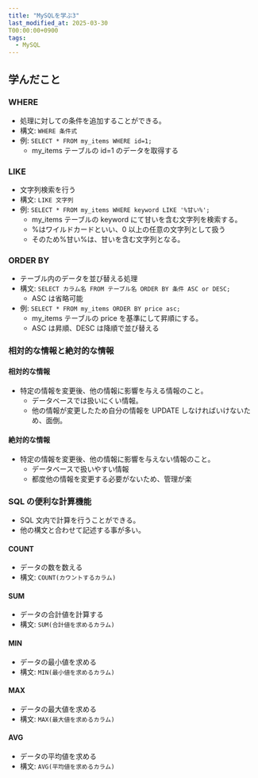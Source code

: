 ```yaml
---
title: "MySQLを学ぶ3"
last_modified_at: 2025-03-30
T00:00:00+0900
tags:
  - MySQL
---
```


## 学んだこと

### WHERE

- 処理に対しての条件を追加することができる。
- 構文: `WHERE 条件式`
- 例: `SELECT * FROM my_items WHERE id=1;`
  - my_items テーブルの id=1 のデータを取得する

### LIKE

- 文字列検索を行う
- 構文: `LIKE 文字列`
- 例: `SELECT * FROM my_items WHERE keyword LIKE '%甘い%';`
  - my_items テーブルの keyword にて甘いを含む文字列を検索する。
  - %はワイルドカードといい、0 以上の任意の文字列として扱う
  - そのため%甘い%は、甘いを含む文字列となる。

### ORDER BY

- テーブル内のデータを並び替える処理
- 構文: `SELECT カラム名 FROM テーブル名 ORDER BY 条件 ASC or DESC;`
  - ASC は省略可能
- 例: `SELECT * FROM my_items ORDER BY price asc;`
  - my_items テーブルの price を基準にして昇順にする。
  - ASC は昇順、DESC は降順で並び替える

### 相対的な情報と絶対的な情報

#### 相対的な情報

- 特定の情報を変更後、他の情報に影響を与える情報のこと。
  - データベースでは扱いにくい情報。
  - 他の情報が変更したため自分の情報を UPDATE しなければいけないため、面倒。

#### 絶対的な情報

- 特定の情報を変更後、他の情報に影響を与えない情報のこと。
  - データベースで扱いやすい情報
  - 都度他の情報を変更する必要がないため、管理が楽

### SQL の便利な計算機能

- SQL 文内で計算を行うことができる。
- 他の構文と合わせて記述する事が多い。

#### COUNT

- データの数を数える
- 構文: `COUNT(カウントするカラム)`

#### SUM

- データの合計値を計算する
- 構文: `SUM(合計値を求めるカラム)`

#### MIN

- データの最小値を求める
- 構文: `MIN(最小値を求めるカラム)`

#### MAX

- データの最大値を求める
- 構文: `MAX(最大値を求めるカラム)`

#### AVG

- データの平均値を求める
- 構文: `AVG(平均値を求めるカラム)`
